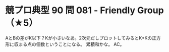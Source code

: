 # 競プロ典型 90 問 081 - Friendly Group（★5）
AとBの差がK以下？Kが小さいなあ。2次元だしプロットしてみるとK*Kの正方形に収まる点の個数ということになる。
累積和かな。
AC。
